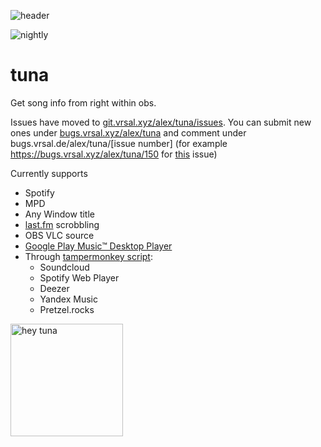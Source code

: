![header](https://obsproject.com/forum/attachments/screenshot_20201013_230446-jpg.62004/ "tuna running on obs linux")

![nightly](https://github.com/univrsal/tuna/workflows/nightly/badge.svg)

# tuna
Get song info from right within obs.

Issues have moved to [git.vrsal.xyz/alex/tuna/issues](https://git.vrsal.xyz/alex/tuna/issues). You can submit new ones under [bugs.vrsal.xyz/alex/tuna](https://bugs.vrsal.xyz/alex/tuna) and comment under bugs.vrsal.de/alex/tuna/[issue number] (for example https://bugs.vrsal.xyz/alex/tuna/150 for [this](https://git.vrsal.xyz/alex/tuna/issues/150) issue)
    
Currently supports
- Spotify
- MPD
- Any Window title
- [last.fm](https://last.fm) scrobbling
- OBS VLC source
- [Google Play Music™ Desktop Player](https://github.com/MarshallOfSound/Google-Play-Music-Desktop-Player-UNOFFICIAL-)
- Through [tampermonkey script](https://greasyfork.org/en/scripts/413575-tuna-browser-script):
    - Soundcloud 
    - Spotify Web Player
    - Deezer
    - Yandex Music
    - Pretzel.rocks

<img src="src/gui/images/tuna.png" alt="hey tuna" width="180px">
